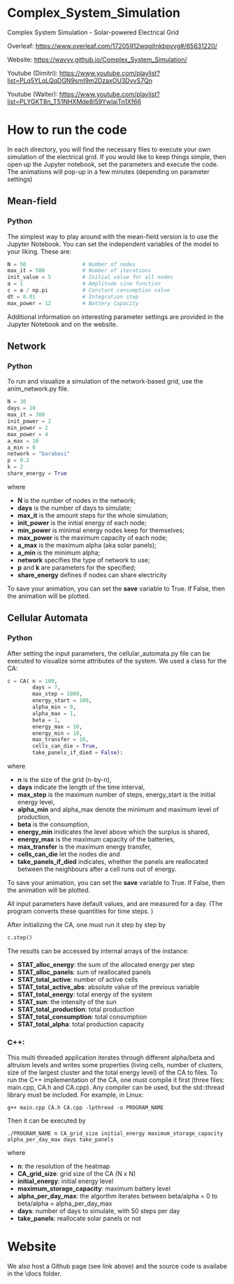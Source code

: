 # Complex_System_Simulation
Complex System Simulation - Solar-powered Electrical Grid

Overleaf: https://www.overleaf.com/17205912wqgjtnkbpyvg#/65631220/

Website: https://wavyv.github.io/Complex_System_Simulation/

Youtube (Dimitri): https://www.youtube.com/playlist?list=PLq5YLqLQqDGN9smI9m2DzaxOU3DyvS7Qn

Youtube (Walter): https://www.youtube.com/playlist?list=PLYGKT8n_T51NHXMde8I59YwIajTn1Xf66

# How to run the code

In each directory, you will find the necessary files to execute your own simulation of the electrical grid. If you would like to keep things simple, then open up the Jupyter notebook, set the parameters and execute the code. The animations will pop-up in a few minutes (depending on parameter settings)

## Mean-field

### Python

The simplest way to play around with the mean-field version is to use the Jupyter Notebook. You can set the independent variables of the model to your liking. These are: 

```python
N = 50                  # Number of nodes
max_it = 500            # Number of iterations
init_value = 5          # Initial value for all nodes
a = 1                   # Amplitude sine function
c = a / np.pi           # Constant consumption value
dt = 0.01               # Integration step
max_power = 12          # Battery Capacity
```
Additional information on interesting parameter settings are provided in the Jupyter Notebook and on the website. 

## Network

### Python

To run and visualize a simulation of the network-based grid, use the anim_network.py file.

```python
N = 30  
days = 10
max_it = 300  
init_power = 2  
min_power = 2  
max_power = 4   
a_max = 10             
a_min = 0              
network = "barabasi"
p = 0.2       
k = 2
share_energy = True    
```
where
- **N** is the number of nodes in the network;
- **days** is the number of days to simulate;
- **max_it** is the amount steps for the whole simulation;
- **init_power** is the initial energy of each node;
- **min_power** is minimal energy nodes keep for themselves;
- **max_power** is the maximum capacity of each node;
- **a_max** is the maximum alpha (aka solar panels);
- **a_min** is the minimum alpha;
- **network** specifies the type of network to use;
- **p** and **k** are parameters for the specified;
- **share_energy** defines if nodes can share electricity

To save your animation, you can set the **save** variable to True. If False, then the animation will be plotted.

## Cellular Automata

### Python

After setting the input parameters, the cellular_automata.py file can be executed to visualize some attributes of the system. We used a class for the CA:

```python
c = CA( n = 100,
        days = 7,
        max_step = 1000,
        energy_start = 100,
        alpha_min = 0,
        alpha_max = 1,
        beta = 1,
        energy_max = 10,
        energy_min = 10,
        max_transfer = 10,
        cells_can_die = True,
        take_panels_if_died = False):
```
where
- **n** is the size of the grid (n-by-n),
- **days** indicate the length of the time interval,
- **max_step** is the maximum number of steps, energy_start is the initial energy level,
- **alpha_min** and alpha_max denote the minimum and maximum level of production,
- **beta** is the consumption,
- **energy_min** inidicates the level above which the surplus is shared,
- **energy_max** is the maximum capacity of the batteries,
- **max_transfer** is the maximum energy transfer,
- **cells_can_die** let the nodes die and
- **take_panels_if_died** indicates, whether the panels are reallocated between the neighbours after a cell runs out of energy.

To save your animation, you can set the **save** variable to True. If False, then the animation will be plotted.

All input parameters have default values, and are measured for a day. (The program converts these quantities for time steps. )

After initializing the CA, one must run it step by step by

```python
c.step()
```

The results can be accessed by internal arrays of the instance:

- **STAT_alloc_energy**: the sum of the allocated energy per step
- **STAT_alloc_panels**: sum of reallocated panels
- **STAT_total_active**: number of active cells
- **STAT_total_active_abs**: absolute value of the previous variable
- **STAT_total_energy**: total energy of the system
- **STAT_sun**: the intensity of the sun
- **STAT_total_production**: total production
- **STAT_total_consumption**: total consumption
- **STAT_total_alpha**: total production capacity

### C++:

This multi threaded application iterates through different alpha/beta and altruism levels and writes some properties (living cells, number of clusters, size of the largest cluster and the total energy level) of the CA to files.
To run the C++ implementation of the CA, one must compile it first (three files: main.cpp, CA.h and CA.cpp). Any compiler can be used, but the std::thread library must be included. For example, in Linux:

```
g++ main.cpp CA.h CA.cpp -lpthread -o PROGRAM_NAME
```

Then it can be executed by

```
./PROGRAM_NAME n CA_grid_size initial_energy maximum_storage_capacity alpha_per_day_max days take_panels
```

where

- **n**: the resolution of the heatmap
- **CA_grid_size**: grid size of the CA (N x N)
- **initial_energy**: initial energy level
- **maximum_storage_capacity**: maximum battery level
- **alpha_per_day_max**: the algorthm iterates between beta/alpha = 0 to beta/alpha = alpha_per_day_max
- **days**: number of days to simulate, with 50 steps per day
- **take_panels**: reallocate solar panels or not

# Website

We also host a Github page (see link above) and the source code is availabe in the \docs folder.

